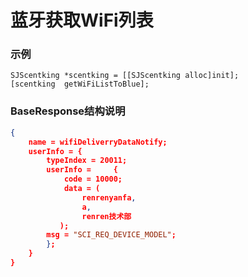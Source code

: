 # 蓝牙获取WiFi列表
### 示例

    SJScentking *scentking = [[SJScentking alloc]init];
    [scentking  getWiFiListToBlue];

### BaseResponse结构说明
``` json
{
    name = wifiDeliverryDataNotify;
    userInfo = {
        typeIndex = 20011;
        userInfo =     {
            code = 10000;
            data = (
                renrenyanfa,
                a,
                renren技术部
           );
        msg = "SCI_REQ_DEVICE_MODEL";
        };
    }
}
```
